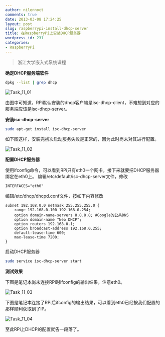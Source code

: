 ```yaml
---
author: nilennoct
comments: true
date: 2013-03-08 17:24:25
layout: post
slug: raspberrypi-install-dhcp-server
title: 在RaspberryPi上安装DHCP服务器
wordpress_id: 231
categories:
- RaspberryPi
---
```


> 浙江大学嵌入式系统课程

**确定DHCP服务端软件**

``` bash
dpkg --list | grep dhcp
```

![Task_11_01](http://img.nilennoct.com/wp-content/uploads/2013/03/Task_11_01.png)

由图中可知道，RPi默认安装的dhcp客户端是isc-dhcp-client，不难想到对应的服务端应该是isc-dhcp-server。
<!-- more -->

**安装isc-dhcp-server**

``` bash
sudo apt-get install isc-dhcp-server
```

如下图这样，安装完初次启动服务失败是正常的，因为此时尚未对其进行配置。

![Task_11_02](http://img.nilennoct.com/wp-content/uploads/2013/03/Task_11_02.png)

**配置DHCP服务器**

使用ifconfig命令，可以看到RPi只有eth0一个网卡，接下来就要把DHCP服务器绑定在eth0上。
编辑/etc/default/isc-dhcp-server文件，修改

```
INTERFACES="eth0"
```

编辑/etc/dhcp/dhcpd.conf文件，按如下内容修改

```
subnet 192.168.0.0 netmask 255.255.255.0 {
	range 192.168.0.100 192.168.0.254;
	option domain-name-servers 8.8.8.8; #Google的公共DNS
	option domain-name "Neo DHCP";
	option routers 192.168.0.1;
	option broadcast-address 192.168.0.255;
	default-lease-time 600;
	max-lease-time 7200;
}
```

启动DHCP服务器

``` bash
sudo service isc-dhcp-server start
```

**测试效果**

下图是笔记本尚未连接RPi时ifconfig的输出结果，注意eth0。

![Task_11_03](http://img.nilennoct.com/wp-content/uploads/2013/03/Task_11_03.png)

下图是笔记本连接了RPi后ifconfig的输出结果，可以看到eth0已经按我们配置的那样顺利获取到了IP。

![Task_11_04](http://img.nilennoct.com/wp-content/uploads/2013/03/Task_11_04.png)

至此RPi上DHCP的配置就告一段落了。
